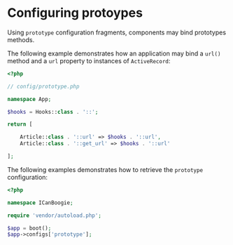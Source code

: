 # Configuring protoypes

Using `prototype` configuration fragments, components may bind prototypes methods.

The following example demonstrates how an application may bind a `url()` method and a `url` property to instances of `ActiveRecord`:

```php
<?php

// config/prototype.php

namespace App;

$hooks = Hooks::class . '::';

return [

	Article::class . '::url' => $hooks . '::url',
	Article::class . '::get_url' => $hooks . '::url'

];
```

The following examples demonstrates how to retrieve the `prototype` configuration: 

```php
<?php

namespace ICanBoogie;

require 'vendor/autoload.php';

$app = boot();
$app->configs['prototype'];
```






[Core]:          http://api.icanboogie.org/icanboogie/4.0/class-ICanBoogie.Core.html
[documentation]: http://api.icanboogie.org/bind-prototype/3.0/

[icanboogie/icanboogie]: https://github.com/ICanBoogie/ICanBoogie
[icanboogie/prototype]:  https://github.com/ICanBoogie/Prototype
[Autoconfig feature]:    https://github.com/ICanBoogie/ICanBoogie#autoconfig
[ICanBoogie]:            https://github.com/ICanBoogie/ICanBoogie
